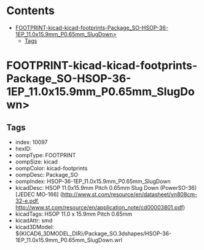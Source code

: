 



Contents
========

* [FOOTPRINT-kicad-kicad-footprints-Package_SO-HSOP-36-1EP_11.0x15.9mm_P0.65mm_SlugDown>](#footprint-kicad-kicad-footprints-package_so-hsop-36-1ep_110x159mm_p065mm_slugdown)
	* [Tags](#tags)

# FOOTPRINT-kicad-kicad-footprints-Package_SO-HSOP-36-1EP_11.0x15.9mm_P0.65mm_SlugDown>

## Tags

- index: 10097
- hexID: 
- oompType: FOOTPRINT
- oompSize: kicad
- oompColor: kicad-footprints
- oompDesc: Package_SO
- oompIndex: HSOP-36-1EP_11.0x15.9mm_P0.65mm_SlugDown
- kicadDesc: HSOP 11.0x15.9mm Pitch 0.65mm Slug Down (PowerSO-36) [JEDEC MO-166] (http://www.st.com/resource/en/datasheet/vn808cm-32-e.pdf, http://www.st.com/resource/en/application_note/cd00003801.pdf)
- kicadTags: HSOP 11.0 x 15.9mm Pitch 0.65mm
- kicadAttr: smd
- kicad3DModel: ${KICAD6_3DMODEL_DIR}/Package_SO.3dshapes/HSOP-36-1EP_11.0x15.9mm_P0.65mm_SlugDown.wrl
